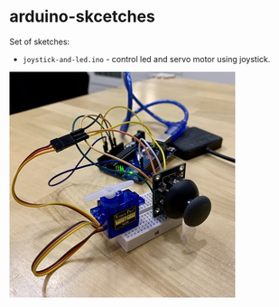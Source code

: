# arduino-skcetches
Set of sketches:
- `joystick-and-led.ino` - control led and servo motor using joystick.

![](https://github.com/treshnikov/arduino-skcetches/blob/main/img/arduino.png)
